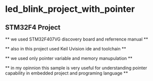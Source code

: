 #  led_blink_project_with_pointer
## STM32F4 Project

** we used STM32F407VG discovery board and referrence manual **

** also in this project used Keil Uvision ide and toolchain **

** we used only pointer variable and memory manupulation **

** in my opinnion this sample is very useful for understanding pointer capability in embedded project and programing language **
